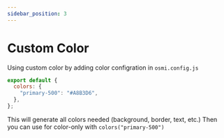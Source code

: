 ```yaml
---
sidebar_position: 3
---
```


# Custom Color

Using custom color by adding color configration in `osmi.config.js`

```js
export default {
  colors: {
    "primary-500": "#A8B3D6",
  },
};
```

This will generate all colors needed (background, border, text, etc.)
Then you can use for color-only with `colors("primary-500")`
